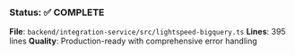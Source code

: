### Status: ✅ COMPLETE

**File**: `backend/integration-service/src/lightspeed-bigquery.ts`
**Lines**: 395 lines
**Quality**: Production-ready with comprehensive error handling
